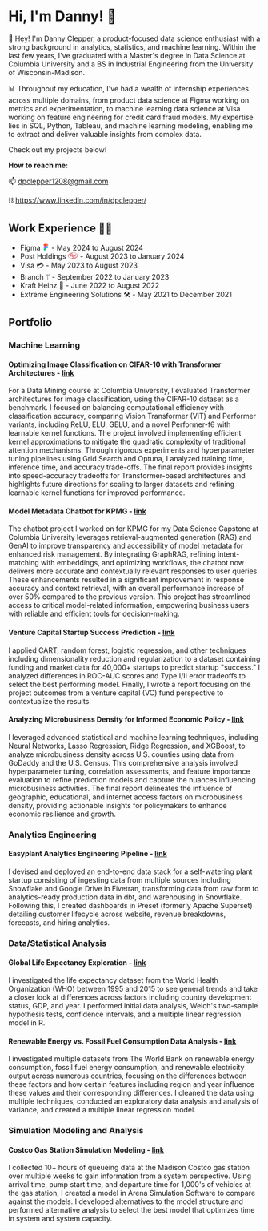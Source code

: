 # Hi, I'm Danny! 👋

🏫 Hey! I'm Danny Clepper, a product-focused data science enthusiast with a strong background in analytics, statistics, and machine learning. Within the last few years, I've graduated with a Master's degree in Data Science at Columbia University and a BS in Industrial Engineering from the University of Wisconsin-Madison.

📊 Throughout my education, I've had a wealth of internship experiences across multiple domains, from product data science at Figma working on metrics and experimentation, to machine learning data science at Visa working on feature engineering for credit card fraud models. My expertise lies in SQL, Python, Tableau, and machine learning modeling, enabling me to extract and deliver valuable insights from complex data.

Check out my projects below!

**How to reach me:**

📫 dpclepper1208@gmail.com

⛓ https://www.linkedin.com/in/dpclepper/

## Work Experience 👨‍💻

- Figma <img src="https://github.com/dpclepper/Venture-Success/blob/main/Images/figma.png" width="14" height="13"> - May 2024 to August 2024
- Post Holdings <img src="https://github.com/dpclepper/Venture-Success/blob/main/Images/post.png" width="20" height="13"> - August 2023 to January 2024
- Visa 💳 - May 2023 to August 2023
- Branch ᛘ - September 2022 to January 2023
- Kraft Heinz 🌭 - June 2022 to August 2022
- Extreme Engineering Solutions 🛠 - May 2021 to December 2021

## Portfolio

### Machine Learning

#### Optimizing Image Classification on CIFAR-10 with Transformer Architectures - [link](https://github.com/dpclepper/Transformers)
For a Data Mining course at Columbia University, I evaluated Transformer architectures for image classification, using the CIFAR-10 dataset as a benchmark. I focused on balancing computational efficiency with classification accuracy, comparing Vision Transformer (ViT) and Performer variants, including ReLU, ELU, GELU, and a novel Performer-fθ with learnable kernel functions. The project involved implementing efficient kernel approximations to mitigate the quadratic complexity of traditional attention mechanisms. Through rigorous experiments and hyperparameter tuning pipelines using Grid Search and Optuna, I analyzed training time, inference time, and accuracy trade-offs. The final report provides insights into speed-accuracy tradeoffs for Transformer-based architectures and highlights future directions for scaling to larger datasets and refining learnable kernel functions for improved performance.

#### Model Metadata Chatbot for KPMG - [link](https://github.com/engie4800/dsi-capstone-fall-2024-kpmg)
The chatbot project I worked on for KPMG for my Data Science Capstone at Columbia University leverages retrieval-augmented generation (RAG) and GenAI to improve transparency and accessibility of model metadata for enhanced risk management. By integrating GraphRAG, refining intent-matching with embeddings, and optimizing workflows, the chatbot now delivers more accurate and contextually relevant responses to user queries. These enhancements resulted in a significant improvement in response accuracy and context retrieval, with an overall performance increase of over 50% compared to the previous version. This project has streamlined access to critical model-related information, empowering business users with reliable and efficient tools for decision-making.

#### Venture Capital Startup Success Prediction - [link](https://github.com/dpclepper/Venture-Success)
I applied CART, random forest, logistic regression, and other techniques including dimensionality reduction and regularization to a dataset containing funding and market data for 40,000+ startups to predict startup "success." I analyzed differences in ROC-AUC scores and Type I/II error tradeoffs to select the best performing model. Finally, I wrote a report focusing on the project outcomes from a venture capital (VC) fund perspective to contextualize the results.

#### Analyzing Microbusiness Density for Informed Economic Policy - [link](https://github.com/dpclepper/Microbusiness)
I leveraged advanced statistical and machine learning techniques, including Neural Networks, Lasso Regression, Ridge Regression, and XGBoost, to analyze microbusiness density across U.S. counties using data from GoDaddy and the U.S. Census. This comprehensive analysis involved hyperparameter tuning, correlation assessments, and feature importance evaluation to refine prediction models and capture the nuances influencing microbusiness activities. The final report delineates the influence of geographic, educational, and internet access factors on microbusiness density, providing actionable insights for policymakers to enhance economic resilience and growth.

### Analytics Engineering

#### Easyplant Analytics Engineering Pipeline - [link](https://github.com/columbiateam14/dbt_plant_sales)
I devised and deployed an end-to-end data stack for a self-watering plant startup consisting of ingesting data from multiple sources including Snowflake and Google Drive in Fivetran, transforming data from raw form to analytics-ready production data in dbt, and warehousing in Snowflake. Following this, I created dashboards in Preset (formerly Apache Superset) detailing customer lifecycle across website, revenue breakdowns, forecasts, and hiring analytics.


### Data/Statistical Analysis

#### Global Life Expectancy Exploration - [link](https://github.com/dpclepper/Life-Expectancy)
I investigated the life expectancy dataset from the World Health Organization (WHO) between 1995 and 2015 to see general trends and take a closer look at differences across factors including country development status, GDP, and year. I performed initial data analysis, Welch's two-sample hypothesis tests, confidence intervals, and a multiple linear regression model in R.

#### Renewable Energy vs. Fossil Fuel Consumption Data Analysis - [link](https://github.com/dpclepper/Energy)
I investigated multiple datasets from The World Bank on renewable energy consumption, fossil fuel energy consumption, and renewable electricity output across numerous countries, focusing on the differences between these factors and how certain features including region and year influence these values and their corresponding differences. I cleaned the data using multiple techniques, conducted an exploratory data analysis and analysis of variance, and created a multiple linear regression model.

### Simulation Modeling and Analysis

#### Costco Gas Station Simulation Modeling - [link](https://github.com/dpclepper/Costco-Gas-Station)
I collected 10+ hours of queueing data at the Madison Costco gas station over multiple weeks to gain information from a system perspective. Using arrival time, pump start time, and departure time for 1,000's of vehicles at the gas station, I created a model in Arena Simulation Software to compare against the models. I developed alternatives to the model structure and performed alternative analysis to select the best model that optimizes time in system and system capacity.
